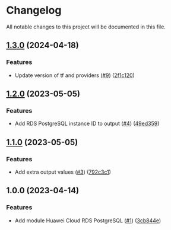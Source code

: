 # Changelog

All notable changes to this project will be documented in this file.

## [1.3.0](https://github.com/cloud-labs-infra/terraform-huaweicloud-rds-postgres/compare/v1.2.0...v1.3.0) (2024-04-18)


### Features

* Update version of tf and providers ([#9](https://github.com/cloud-labs-infra/terraform-huaweicloud-rds-postgres/issues/9)) ([2f1c120](https://github.com/cloud-labs-infra/terraform-huaweicloud-rds-postgres/commit/2f1c1207370f97336cf45fb6cb4084f0bb986a96))

## [1.2.0](https://github.com/cloud-labs-infra/terraform-huaweicloud-rds-postgres/compare/v1.1.0...v1.2.0) (2023-05-05)


### Features

* Add RDS PostgreSQL instance ID to output ([#4](https://github.com/cloud-labs-infra/terraform-huaweicloud-rds-postgres/issues/4)) ([49ed359](https://github.com/cloud-labs-infra/terraform-huaweicloud-rds-postgres/commit/49ed359fbe592e980dd7896069bae483568bff30))

## [1.1.0](https://github.com/cloud-labs-infra/terraform-huaweicloud-rds-postgres/compare/v1.0.0...v1.1.0) (2023-05-05)


### Features

* Add extra output values ([#3](https://github.com/cloud-labs-infra/terraform-huaweicloud-rds-postgres/issues/3)) ([792c3c1](https://github.com/cloud-labs-infra/terraform-huaweicloud-rds-postgres/commit/792c3c1321d7d111a095aa8e524dbf252f2f6f96))

## 1.0.0 (2023-04-14)


### Features

* Add module Huawei Cloud RDS PostgreSQL ([#1](https://github.com/cloud-labs-infra/terraform-huaweicloud-rds-postgres/issues/1)) ([3cb844e](https://github.com/cloud-labs-infra/terraform-huaweicloud-rds-postgres/commit/3cb844eaa21698393af048f97a84ff65b14c4d6a))
